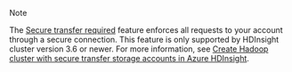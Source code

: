 > [!NOTE]
> The [Secure transfer required](../articles/storage/storage-require-secure-transfer.md) feature enforces all requests to your account through a secure connection. This feature is only supported by HDInsight cluster version 3.6 or newer. For more information, see [Create Hadoop cluster with secure transfer storage accounts in Azure HDInsight](../articles/hdinsight/hdinsight-hadoop-create-linux-clusters-with-secure-transfer-storage.md).